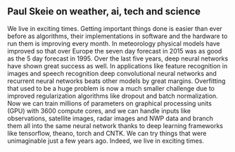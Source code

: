 ## Paul Skeie on weather, ai, tech and science

We live in exciting times.  Getting important things done is easier than ever before as algorithms, their implementations in software and the hardware to run them is improving every month.  In meteorology physical models have improved so that over Europe the seven day forecast in 2015 was as good as the 5 day forecast in 1995.  Over the last five years, deep neural networks have shown great success as well.  In applications like feature recognition in images and speech recognition deep convolutional neural networks and recurrent neural networks beats other models by great margins.  Overfitting that used to be a huge problem is now a much smaller challenge due to improved regularization algorithms like dropout and batch normalization.  Now we can train millions of parameters on graphical processing units (GPU) with 3600 compute cores, and we can handle inputs like observations, satellite images, radar images and NWP data and branch them all into the same neural network thanks to deep learning frameworks like tensorflow, theano, torch and CNTK.  We can try things that were unimaginable just a few years ago.  Indeed, we live in exciting times.
